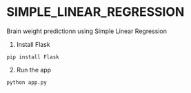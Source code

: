 # SIMPLE_LINEAR_REGRESSION

Brain weight predictionn using Simple Linear Regression

1. Install Flask
```
pip install Flask
```
2. Run the app
```
python app.py
```
